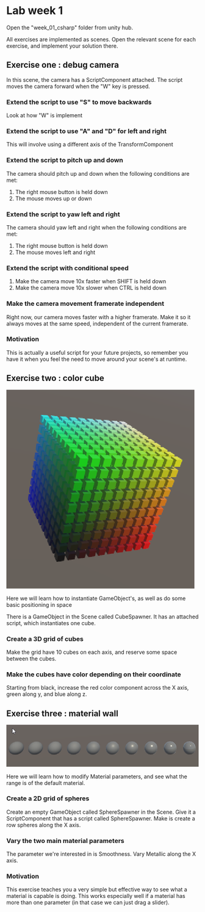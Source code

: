 # Lab week 1

 Open the "week_01_csharp" folder from unity hub.

 All exercises are implemented as scenes. Open the relevant scene for each exercise, and implement your solution there.

 ## Exercise one : debug camera

 In this scene, the camera has a ScriptComponent attached. The script moves the camera forward when the "W" key is pressed. 

 ### Extend the script to use "S" to move backwards
 
 Look at how "W" is implement

 ### Extend the script to use "A" and "D" for left and right
 
 This will involve using a different axis of the TransformComponent

 ### Extend the script to pitch up and down

 The camera should pitch up and down when the following conditions are met:

 1. The right mouse button is held down
 2. The mouse moves up or down

 ### Extend the script to yaw left and right

 The camera should yaw left and right when the following conditions are met:

 1. The right mouse button is held down
 2. The mouse moves left and right

 ### Extend the script with conditional speed

 1. Make the camera move 10x faster when SHIFT is held down
 2. Make the camera move 10x slower when CTRL is held down

 ### Make the camera movement framerate independent

 Right now, our camera moves faster with a higher framerate. Make it so it always moves at the same speed, independent of the current framerate.

 ### Motivation

 This is actually a useful script for your future projects, so remember you have it when you feel the need to move around your scene's at runtime.

 ## Exercise two : color cube

 ![Color cubes](description_images/01_color_cube.png)


 Here we will learn how to instantiate GameObject's, as well as do some basic positioning in space

 There is a GameObject in the Scene called CubeSpawner. It has an attached script, which instantiates one cube. 

 ### Create a 3D grid of cubes

 Make the grid have 10 cubes on each axis, and reserve some space between the cubes.

 ### Make the cubes have color depending on their coordinate

 Starting from black, increase the red color component across the X axis, green along y, and blue along z.

 ##  Exercise three : material wall

 ![Material wall](description_images/01_material.png)

 Here we will learn how to modify Material parameters, and see what the range is of the default material.

  ### Create a 2D grid of spheres

 Create an empty GameObject called SphereSpawner in the Scene. Give it a ScriptComponent that has a script called SphereSpawner. Make is create a row spheres along the X  axis.

 ### Vary the two main material parameters

 The parameter we're interested in is Smoothness. Vary Metallic along the X axis.

 ### Motivation 

 This exercise teaches you a very simple but effective way to see what a material is capable is doing. This works especially well if a material has more than one parameter (in that case we can just drag a slider).
 